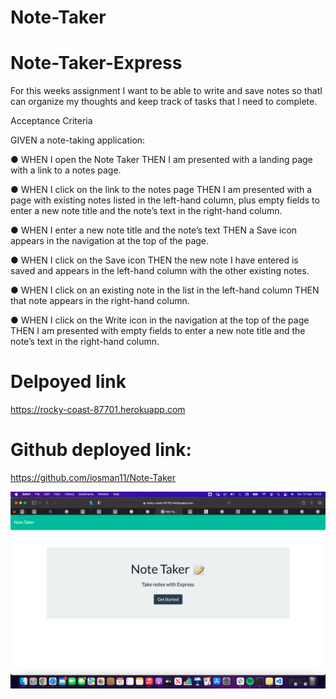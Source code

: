 # Note-Taker
# Note-Taker-Express
For this weeks assignment I want to be able to write and save notes so thatI can organize my thoughts and keep track of tasks that I need to complete.

Acceptance Criteria

GIVEN a note-taking application:

● WHEN I open the Note Taker THEN I am presented with a landing page with a link to a notes page.

● WHEN I click on the link to the notes page THEN I am presented with a page with existing notes listed in the left-hand column, plus empty fields to enter a new note title and the note’s text in the right-hand column.

● WHEN I enter a new note title and the note’s text THEN a Save icon appears in the navigation at the top of the page.

● WHEN I click on the Save icon THEN the new note I have entered is saved and appears in the left-hand column with the other existing notes.

● WHEN I click on an existing note in the list in the left-hand column THEN that note appears in the right-hand column.

● WHEN I click on the Write icon in the navigation at the top of the page THEN I am presented with empty fields to enter a new note title and the note’s text in the right-hand column.
 # Delpoyed link 
https://rocky-coast-87701.herokuapp.com

 # Github deployed link:
 https://github.com/iosman11/Note-Taker

![alt text](./public/assets/images/Screenshot%202022-09-10%20at%2010.53.15.png)
